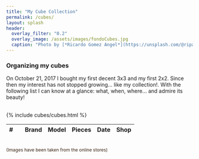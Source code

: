 ```yaml
---
title: "My Cube Collection"
permalink: /cubes/
layout: splash
header:
  overlay_filter: "0.2"
  overlay_image: /assets/images/fondoCubes.jpg
  caption: "Photo by [*Ricardo Gomez Angel*](https://unsplash.com/@ripato)"
---
```

### Organizing my cubes
On October 21, 2017 I bought my first decent 3x3 and my first 2x2. Since then my interest has not stopped growing... like my collection!. With the following list I can know at a glance: what, when, where... and admire its beauty!

<html>
  <head>
      <meta charset="UTF-8">
      <script src="/assets/js/sortable.min.js"></script><!-- https://github.hubspot.com/sortable/ -->
      <link rel="stylesheet" type="text/css" href="/assets/css/sortable-theme-minimal.css">
  </head>

  <style type="text/css">
    img {
      width: 100%;
      height: auto;
    }
  </style>
  <body>
  
  <br/>
  <table data-sortable>
      <thead>
          <tr>
              <th style="text-align: right;">#</th>
              <th data-sortable="false" style="text-align: right;"><span class="fas fa-camera"></span></th>
              <th>Brand</th>
              <th>Model</th>
              <th style="text-align: right;">Pieces</th>
              <th style="text-align: center;">Date</th>
              <th>Shop</th>
          </tr>
      </thead>
      <tbody>
        <!-- file must be in _includes/cubes -->
        {% include cubes/cubes.html %}
      </tbody>
  </table>

<br/>
<span style="color: #382110; font-size: 12px;">(Images have been taken from the online stores)</span><br/>
  </body>
</html>
